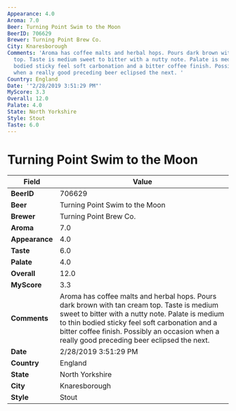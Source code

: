 ```yaml
---
Appearance: 4.0
Aroma: 7.0
Beer: Turning Point Swim to the Moon
BeerID: 706629
Brewer: Turning Point Brew Co.
City: Knaresborough
Comments: 'Aroma has coffee malts and herbal hops. Pours dark brown with tan cream
  top. Taste is medium sweet to bitter with a nutty note. Palate is medium to thin
  bodied sticky feel soft carbonation and a bitter coffee finish. Possibly an occasion
  when a really good preceding beer eclipsed the next. '
Country: England
Date: '"2/28/2019 3:51:29 PM"'
MyScore: 3.3
Overall: 12.0
Palate: 4.0
State: North Yorkshire
Style: Stout
Taste: 6.0
---
```


# Turning Point Swim to the Moon

| Field         | Value |
|---------------|-------|
| **BeerID** | 706629 |
| **Beer** | Turning Point Swim to the Moon |
| **Brewer** | Turning Point Brew Co. |
| **Aroma** | 7.0 |
| **Appearance** | 4.0 |
| **Taste** | 6.0 |
| **Palate** | 4.0 |
| **Overall** | 12.0 |
| **MyScore** | 3.3 |
| **Comments** | Aroma has coffee malts and herbal hops. Pours dark brown with tan cream top. Taste is medium sweet to bitter with a nutty note. Palate is medium to thin bodied sticky feel soft carbonation and a bitter coffee finish. Possibly an occasion when a really good preceding beer eclipsed the next.  |
| **Date** | 2/28/2019 3:51:29 PM |
| **Country** | England |
| **State** | North Yorkshire |
| **City** | Knaresborough |
| **Style** | Stout |
